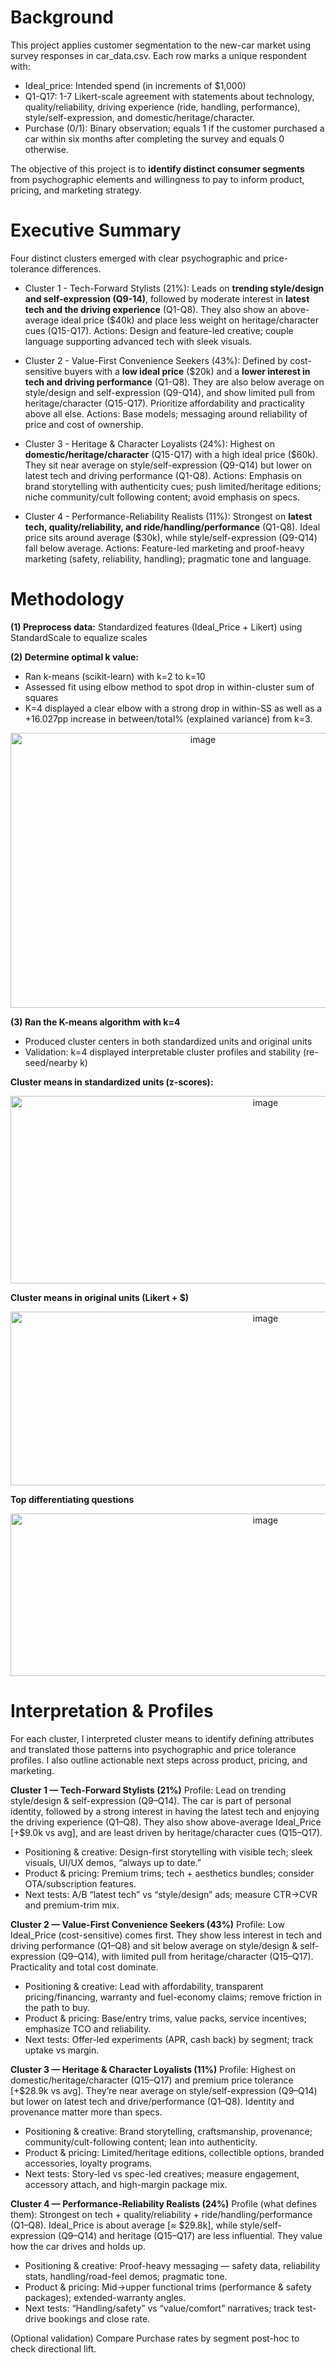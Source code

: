 # Background
This project applies customer segmentation to the new-car market using survey responses in car_data.csv. Each row marks a unique respondent with:
- Ideal_price: Intended spend (in increments of $1,000)
- Q1-Q17: 1-7 Likert-scale agreement with statements about technology, quality/reliability, driving experience (ride, handling, performance), style/self-expression, and domestic/heritage/character.
- Purchase (0/1): Binary observation; equals 1 if the customer purchased a car within six months after completing the survey and equals 0 otherwise. 

The objective of this project is to **identify distinct consumer segments** from psychographic elements and willingness to pay to inform product, pricing, and marketing strategy.


# Executive Summary
Four distinct clusters emerged with clear psychographic and price-tolerance differences.

- Cluster 1 - Tech-Forward Stylists (21%): Leads on **trending style/design and self-expression (Q9-14)**, followed by moderate interest in **latest tech and the driving experience** (Q1-Q8). They also show an above-average ideal price ($40k) and place less weight on heritage/character cues (Q15-Q17).
Actions: Design and feature-led creative; couple language supporting advanced tech with sleek visuals.

- Cluster 2 - Value-First Convenience Seekers (43%): Defined by cost-sensitive buyers with a **low ideal price** ($20k) and a **lower interest in tech and driving performance** (Q1-Q8). They are also below average on style/design and self-expression (Q9-Q14), and show limited pull from heritage/character (Q15-Q17). Prioritize affordability and practicality above all else.
Actions: Base models; messaging around reliability of price and cost of ownership.

- Cluster 3 - Heritage & Character Loyalists (24%): Highest on **domestic/heritage/character** (Q15-Q17) with a high ideal price ($60k). They sit near average on style/self-expression (Q9-Q14) but lower on latest tech and driving performance (Q1-Q8). 
Actions: Emphasis on brand storytelling with authenticity cues; push limited/heritage editions; niche community/cult following content; avoid emphasis on specs.

- Cluster 4 - Performance-Reliability Realists (11%): Strongest on **latest tech, quality/reliability, and ride/handling/performance** (Q1-Q8). Ideal price sits around average ($30k), while style/self-expression (Q9-Q14) fall below average.
Actions: Feature-led marketing and proof-heavy marketing (safety, reliability, handling); pragmatic tone and language.


# Methodology
**(1) Preprocess data:** Standardized features (Ideal_Price + Likert) using StandardScale to equalize scales

**(2) Determine optimal k value:**
- Ran k-means (scikit-learn) with k=2 to k=10
- Assessed fit using elbow method to spot drop in within-cluster sum of squares
- K=4 displayed a clear elbow with a strong drop in within-SS as well as a +16.027pp increase in between/total% (explained variance) from k=3. 
<p align="center">
<img width="600" height="440" alt="image" src="https://github.com/user-attachments/assets/80643398-91bb-4166-a15b-0bd80e303d83" />
</p>


**(3) Ran the K-means algorithm with k=4**
- Produced cluster centers in both standardized units and original units
- Validation: k=4 displayed interpretable cluster profiles and stability (re-seed/nearby k)

**Cluster means in standardized units (z-scores):**
<p align="center">
<img width="800" height="300" alt="image" src="https://github.com/user-attachments/assets/f7e79f3e-464d-4004-80cb-9e6297d960f8" />
</p>

**Cluster means in original units (Likert + $)**
<p align="center">
<img width="800" height="278" alt="image" src="https://github.com/user-attachments/assets/00a89130-7c97-4b62-976d-5064e4826f07" />
</p>

**Top differentiating questions**
<p align="center">
<img width="800" height="260" alt="image" src="https://github.com/user-attachments/assets/53eb9d9e-c614-40c0-9927-b9085337fce6" />
</p>


# Interpretation & Profiles
For each cluster, I interpreted cluster means to identify defining attributes and translated those patterns into psychographic and price tolerance profiles. I also outline actionable next steps across product, pricing, and marketing.


**Cluster 1 — Tech-Forward Stylists (21%)**
Profile: Lead on trending style/design & self-expression (Q9–Q14). The car is part of personal identity, followed by a strong interest in having the latest tech and enjoying the driving experience (Q1–Q8). They also show above-average Ideal_Price [+$9.0k vs avg], and are least driven by heritage/character cues (Q15–Q17).
- Positioning & creative: Design-first storytelling with visible tech; sleek visuals, UI/UX demos, “always up to date.”
- Product & pricing: Premium trims; tech + aesthetics bundles; consider OTA/subscription features.
- Next tests: A/B “latest tech” vs “style/design” ads; measure CTR→CVR and premium-trim mix.

**Cluster 2 — Value-First Convenience Seekers (43%)**
Profile: Low Ideal_Price (cost-sensitive) comes first. They show less interest in tech and driving performance (Q1–Q8) and sit below average on style/design & self-expression (Q9–Q14), with limited pull from heritage/character (Q15–Q17). Practicality and total cost dominate.
- Positioning & creative: Lead with affordability, transparent pricing/financing, warranty and fuel-economy claims; remove friction in the path to buy.
- Product & pricing: Base/entry trims, value packs, service incentives; emphasize TCO and reliability.
- Next tests: Offer-led experiments (APR, cash back) by segment; track uptake vs margin.

**Cluster 3 — Heritage & Character Loyalists (11%)**
Profile: Highest on domestic/heritage/character (Q15–Q17) and premium price tolerance [+$28.9k vs avg]. They’re near average on style/self-expression (Q9–Q14) but lower on latest tech and drive/performance (Q1–Q8). Identity and provenance matter more than specs.
- Positioning & creative: Brand storytelling, craftsmanship, provenance; community/cult-following content; lean into authenticity.
- Product & pricing: Limited/heritage editions, collectible options, branded accessories, loyalty programs.
- Next tests: Story-led vs spec-led creatives; measure engagement, accessory attach, and high-margin package mix.

**Cluster 4 — Performance-Reliability Realists (24%)**
Profile (what defines them): Strongest on tech + quality/reliability + ride/handling/performance (Q1–Q8). Ideal_Price is about average [≈ $29.8k], while style/self-expression (Q9–Q14) and heritage (Q15–Q17) are less influential. They value how the car drives and holds up.
- Positioning & creative: Proof-heavy messaging — safety data, reliability stats, handling/road-feel demos; pragmatic tone.
- Product & pricing: Mid→upper functional trims (performance & safety packages); extended-warranty angles.
- Next tests: “Handling/safety” vs “value/comfort” narratives; track test-drive bookings and close rate.

(Optional validation) Compare Purchase rates by segment post-hoc to check directional lift.
